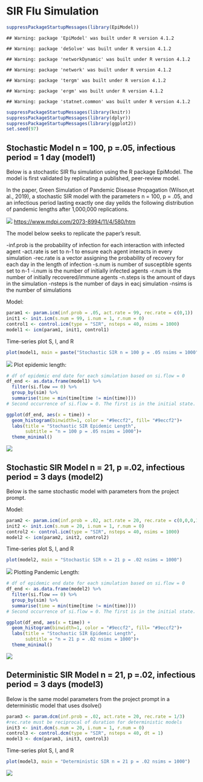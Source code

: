SIR Flu Simulation
================

``` r
suppressPackageStartupMessages(library(EpiModel))
```

    ## Warning: package 'EpiModel' was built under R version 4.1.2

    ## Warning: package 'deSolve' was built under R version 4.1.2

    ## Warning: package 'networkDynamic' was built under R version 4.1.2

    ## Warning: package 'network' was built under R version 4.1.2

    ## Warning: package 'tergm' was built under R version 4.1.2

    ## Warning: package 'ergm' was built under R version 4.1.2

    ## Warning: package 'statnet.common' was built under R version 4.1.2

``` r
suppressPackageStartupMessages(library(knitr))
suppressPackageStartupMessages(library(dplyr))
suppressPackageStartupMessages(library(ggplot2))
set.seed(97)
```

## Stochastic Model n = 100, p =.05, infectious period = 1 day (model1)

Below is a stochastic SIR flu simulation using the R package EpiModel.
The model is first validated by replicating a published, peer-review
model.

In the paper, Green Simulation of Pandemic Disease Propagation
(Wilson,et al., 2019), a stochastic SIR model with the parameters n =
100, p = .05, and an infectious period lasting exactly one day yeilds
the following distribution of pandemic lengths after 1,000,000
replications.

![](SIR_models_files/figure-gfm/wilson_fig_8.png)<!-- -->
<https://www.mdpi.com/2073-8994/11/4/580/htm>

The model below seeks to replicate the paper’s result.

-inf.prob is the probability of infection for each interaction with
infected agent -act.rate is set to n-1 to ensure each agent interacts in
every simulation -rec.rate is a vector assigning the probability of
recovery for each day in the length of infection -s.num is number of
susceptible sgents set to n-1 -i.num is the number of initially infected
agents -r.num is the number of initially recovered/immune agents
-n.steps is the amount of days in the simulation -nsteps is the number
of days in eacj simulation -nsims is the number of simulations

Model:

``` r
param1 <- param.icm(inf.prob = .05, act.rate = 99, rec.rate = c(0,1)) 
init1 <- init.icm(s.num = 99, i.num = 1, r.num = 0)
control1 <- control.icm(type = "SIR", nsteps = 40, nsims = 1000)
model1 <- icm(param1, init1, control1)
```

Time-series plot S, I, and R

``` r
plot(model1, main = paste("Stochastic SIR n = 100 p = .05 nsims = 1000"))
```

![](SIR_models_files/figure-gfm/unnamed-chunk-3-1.png)<!-- --> Plot
epidemic length:

``` r
# df of epidemic end date for each simulation based on si.flow = 0
df_end <- as.data.frame(model1) %>% 
  filter(si.flow == 0) %>% 
  group_by(sim) %>% 
  summarise(time = min(time[time != min(time)])) 
# Second occurrence of si.flow = 0. The first is in the initial state.

ggplot(df_end, aes(x = time)) + 
  geom_histogram(binwidth=1, color = "#9eccf2", fill= "#9eccf2")+
  labs(title = "Stochastic SIR Epidemic Length",
       subtitle = "n = 100 p = .05 nsims = 1000")+
  theme_minimal()
```

![](SIR_models_files/figure-gfm/unnamed-chunk-4-1.png)<!-- -->

## Stochastic SIR Model n = 21, p =.02, infectious period = 3 days (model2)

Below is the same stochastic model with parameters from the project
prompt.

Model:

``` r
param2 <- param.icm(inf.prob = .02, act.rate = 20, rec.rate = c(0,0,0,1)) 
init2 <- init.icm(s.num = 20, i.num = 1, r.num = 0)
control2 <- control.icm(type = "SIR", nsteps = 40, nsims = 1000)
model2 <- icm(param2, init2, control2)
```

Time-series plot S, I, and R

``` r
plot(model2, main = "Stochastic SIR n = 21 p = .02 nsims = 1000")
```

![](SIR_models_files/figure-gfm/unnamed-chunk-6-1.png)<!-- --> Plotting
Pandemic Length:

``` r
# df of epidemic end date for each simulation based on si.flow = 0
df_end <- as.data.frame(model2) %>% 
  filter(si.flow == 0) %>% 
  group_by(sim) %>% 
  summarise(time = min(time[time != min(time)])) 
# Second occurrence of si.flow = 0. The first is in the initial state.

ggplot(df_end, aes(x = time)) + 
  geom_histogram(binwidth=1, color = "#9eccf2", fill= "#9eccf2")+
  labs(title = "Stochastic SIR Epidemic Length",
       subtitle = "n = 21 p = .02 nsims = 1000")+
  theme_minimal()
```

![](SIR_models_files/figure-gfm/unnamed-chunk-7-1.png)<!-- -->

## Deterministic SIR Model n = 21, p =.02, infectious period = 3 days (model3)

Below is the same model parameters from the project prompt in a
deterministic model that uses dsolve()

``` r
param3 <- param.dcm(inf.prob = .02, act.rate = 20, rec.rate = 1/3) 
#rec.rate must be reciprocal of duration for deterministic models
init3 <- init.dcm(s.num = 20, i.num = 1, r.num = 0)
control3 <- control.dcm(type = "SIR", nsteps = 40, dt = 1)
model3 <- dcm(param3, init3, control3)
```

Time-series plot S, I, and R

``` r
plot(model3, main = "Deterministic SIR n = 21 p = .02 nsims = 1000")
```

![](SIR_models_files/figure-gfm/unnamed-chunk-9-1.png)<!-- -->

